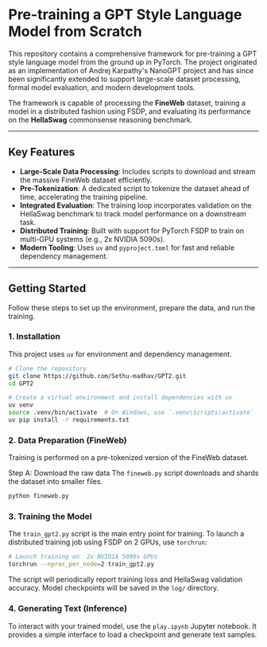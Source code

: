 # Pre-training a GPT Style Language Model from Scratch 

This repository contains a comprehensive framework for pre-training a GPT style language model from the ground up in PyTorch. The project originated as an implementation of Andrej Karpathy's NanoGPT project and has since been significantly extended to support large-scale dataset processing, formal model evaluation, and modern development tools.

The framework is capable of processing the **FineWeb** dataset, training a model in a distributed fashion using FSDP, and evaluating its performance on the **HellaSwag** commonsense reasoning benchmark.

***

## Key Features

* **Large-Scale Data Processing**: Includes scripts to download and stream the massive FineWeb dataset efficiently.
* **Pre-Tokenization**: A dedicated script to tokenize the dataset ahead of time, accelerating the training pipeline.
* **Integrated Evaluation**: The training loop incorporates validation on the HellaSwag benchmark to track model performance on a downstream task.
* **Distributed Training**: Built with support for PyTorch FSDP to train on multi-GPU systems (e.g., 2x NVIDIA 5090s).
* **Modern Tooling**: Uses `uv` and `pyproject.toml` for fast and reliable dependency management.

***

## Getting Started

Follow these steps to set up the environment, prepare the data, and run the training.

### 1. Installation

This project uses `uv` for environment and dependency management.

```bash
# Clone the repository
git clone https://github.com/Sethu-madhav/GPT2.git
cd GPT2

# Create a virtual environment and install dependencies with uv
uv venv
source .venv/bin/activate  # On Windows, use `.venv\Scripts\activate`
uv pip install -r requirements.txt
```
### 2. Data Preparation (FineWeb)
Training is performed on a pre-tokenized version of the FineWeb dataset.

Step A: Download the raw data
The `fineweb.py` script downloads and shards the dataset into smaller files.

```bash
python fineweb.py
```

### 3. Training the Model
The `train_gpt2.py` script is the main entry point for training. To launch a distributed training job using FSDP on 2 GPUs, use `torchrun`:
```bash
# Launch training on  2x NVIDIA 5090s GPUs
torchrun --nproc_per_node=2 train_gpt2.py
```
The script will periodically report training loss and HellaSwag validation accuracy. Model checkpoints will be saved in the `log/` directory.

### 4. Generating Text (Inference)
To interact with your trained model, use the `play.ipynb` Jupyter notebook. It provides a simple interface to load a checkpoint and generate text samples.






